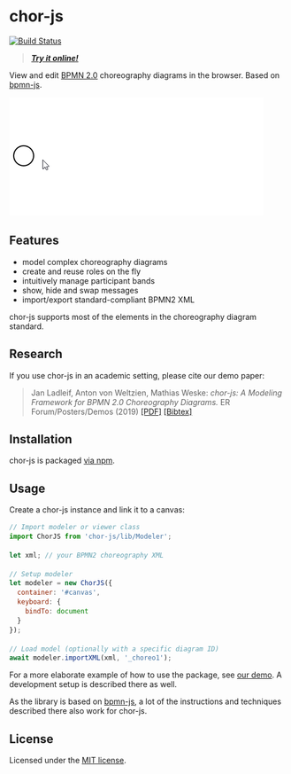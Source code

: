 # chor-js

[![Build Status](https://travis-ci.com/bptlab/chor-js.svg?branch=master)](https://travis-ci.com/bptlab/chor-js)

> ***[Try it online!](https://bpt-lab.org/chor-js-demo/)***

View and edit [BPMN 2.0](https://www.omg.org/spec/BPMN/2.0.2/) choreography diagrams in the browser.
Based on [bpmn-js](https://github.com/bpmn-io/bpmn-js/).

[![chor-js screencast](./docs/screencast.gif "chor-js in action")](https://github.com/bptlab/chor-js-demo)

## Features

- model complex choreography diagrams
- create and reuse roles on the fly
- intuitively manage participant bands
- show, hide and swap messages
- import/export standard-compliant BPMN2 XML

chor-js supports most of the elements in the choreography diagram standard.

## Research

If you use chor-js in an academic setting, please cite our demo paper:

> Jan Ladleif, Anton von Weltzien, Mathias Weske: _chor-js: A Modeling Framework for BPMN 2.0 Choreography Diagrams._ ER Forum/Posters/Demos (2019)
> [[PDF]](http://ceur-ws.org/Vol-2469/ERDemo02.pdf)
> [[Bibtex]](https://dblp.org/rec/bibtex/conf/er/LadleifWW19)

## Installation
chor-js is packaged [via npm](https://www.npmjs.com/package/chor-js).

## Usage

Create a chor-js instance and link it to a canvas:

```javascript
// Import modeler or viewer class
import ChorJS from 'chor-js/lib/Modeler';

let xml; // your BPMN2 choreography XML

// Setup modeler
let modeler = new ChorJS({
  container: '#canvas',
  keyboard: {
    bindTo: document
  }
});

// Load model (optionally with a specific diagram ID)
await modeler.importXML(xml, '_choreo1');
```

For a more elaborate example of how to use the package, see [our demo](https://github.com/bptlab/chor-js-demo).
A development setup is described there as well.

As the library is based on [bpmn-js](https://github.com/bpmn-io/bpmn-js/), a lot of the instructions and techniques described there also work for chor-js.

## License

Licensed under the [MIT license](https://github.com/bptlab/chor-js/blob/master/LICENSE).
